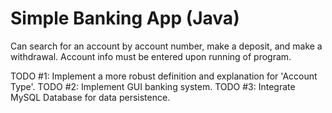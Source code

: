 # Simple Banking App (Java)

Can search for an account by account number, make a deposit, and make a withdrawal. Account info must be entered upon running of program.

TODO #1: Implement a more robust definition and explanation for 'Account Type'.
TODO #2: Implement GUI banking system.
TODO #3: Integrate MySQL Database for data persistence.
